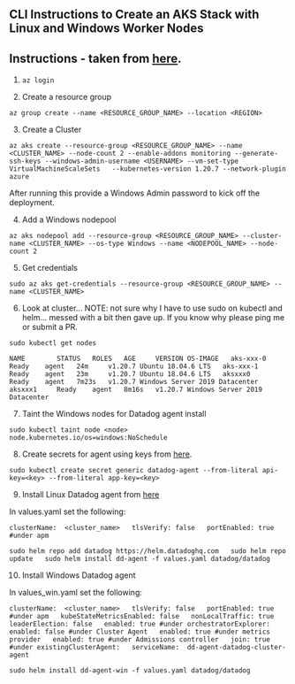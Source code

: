 CLI Instructions to Create an AKS Stack with Linux and Windows Worker Nodes  
--  

Instructions - taken from
[here](https://docs.microsoft.com/en-us/azure/aks/windows-container-cli).  
--  

1) `az login`

2) Create a resource group  

`az group create --name <RESOURCE_GROUP_NAME> --location <REGION>`  

3) Create a Cluster  

`az aks create
    --resource-group <RESOURCE_GROUP_NAME>
    --name <CLUSTER_NAME>
    --node-count 2
    --enable-addons monitoring
    --generate-ssh-keys
    --windows-admin-username <USERNAME>
    --vm-set-type VirtualMachineScaleSets  
    --kubernetes-version 1.20.7
    --network-plugin azure  
`  

After running this provide a Windows Admin password to kick off the deployment.  

4) Add a Windows nodepool  

`az aks nodepool add
    --resource-group <RESOURCE_GROUP_NAME>
    --cluster-name <CLUSTER_NAME>
    --os-type Windows
    --name <NODEPOOL_NAME>
    --node-count 2  
`  

5) Get credentials  

`sudo az aks get-credentials --resource-group <RESOURCE_GROUP_NAME> --name <CLUSTER_NAME>`  

6)  Look at cluster... NOTE: not sure why I have to use sudo on kubectl and
helm... messed with a bit then gave up.  If you know why please ping me or
submit a PR.  

`sudo kubectl get nodes`

`NAME        STATUS   ROLES   AGE     VERSION OS-IMAGE  
aks-xxx-0   Ready    agent   24m     v1.20.7 Ubuntu 18.04.6 LTS  
aks-xxx-1   Ready    agent   23m     v1.20.7 Ubuntu 18.04.6 LTS  
aksxxx0     Ready    agent   7m23s   v1.20.7 Windows Server 2019 Datacenter  
aksxxx1     Ready    agent   8m16s   v1.20.7 Windows Server 2019 Datacenter`  

7) Taint the Windows nodes for Datadog agent install  

`sudo kubectl taint node <node> node.kubernetes.io/os=windows:NoSchedule`  

8) Create secrets for agent using keys from
[here](https://app.datadoghq.com/organization-settings/users).  

`sudo kubectl create secret generic datadog-agent --from-literal api-key=<key> --from-literal app-key=<key>`  

9) Install Linux Datadog agent from
[here](https://docs.datadoghq.com/agent/kubernetes/?tab=helm)  

In values.yaml set the following:  

`clusterName:  <cluster_name>  
tlsVerify: false  
portEnabled: true #under apm  `

`sudo helm repo add datadog https://helm.datadoghq.com  
sudo helm repo update  
sudo helm install dd-agent -f values.yaml datadog/datadog`  

10) Install Windows Datadog agent

In values_win.yaml set the following:  

`clusterName:  <cluster_name>  
tlsVerify: false  
portEnabled: true #under apm  
kubeStateMetricsEnabled: false  
nonLocalTraffic: true  
leaderElection: false  
enabled: true #under orchestratorExplorer:  
enabled: false #under Cluster Agent  
enabled: true #under metrics provider  
enabled: true #under Admissions controller  
join: true #under existingClusterAgent:  
serviceName:  dd-agent-datadog-cluster-agent`  

`sudo helm install dd-agent-win -f values.yaml datadog/datadog`  
